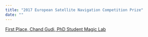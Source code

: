 ```yaml
---
title: "2017 European Satellite Navigation Competition Prize"
date: ""
---
```

[First Place, Chand Gudi, PhD Student Magic Lab](http://www.esnc.eu)